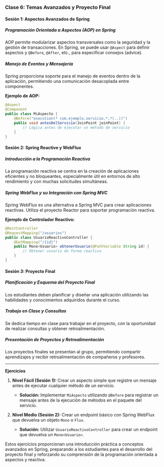 ### Clase 6: Temas Avanzados y Proyecto Final

#### Sesión 1: Aspectos Avanzados de Spring

##### Programación Orientada a Aspectos (AOP) en Spring
AOP permite modularizar aspectos transversales como la seguridad y la gestión de transacciones. En Spring, se puede usar `@Aspect` para definir aspectos y `@Before`, `@After`, etc., para especificar consejos (advice).

##### Manejo de Eventos y Mensajería
Spring proporciona soporte para el manejo de eventos dentro de la aplicación, permitiendo una comunicación desacoplada entre componentes.

**Ejemplo de AOP:**

```java
@Aspect
@Component
public class MiAspecto {
    @Before("execution(* com.ejemplo.servicio.*.*(..))")
    public void antesDelServicio(JoinPoint joinPoint) {
        // Lógica antes de ejecutar un método de servicio
    }
}
```

#### Sesión 2: Spring Reactive y WebFlux

##### Introducción a la Programación Reactiva
La programación reactiva se centra en la creación de aplicaciones eficientes y no bloqueantes, especialmente útil en entornos de alto rendimiento y con muchas solicitudes simultáneas.

##### Spring WebFlux y su Integración con Spring MVC
Spring WebFlux es una alternativa a Spring MVC para crear aplicaciones reactivas. Utiliza el proyecto Reactor para soportar programación reactiva.

**Ejemplo de Controlador Reactivo:**

```java
@RestController
@RequestMapping("/usuarios")
public class UsuarioReactivoController {
    @GetMapping("/{id}")
    public Mono<Usuario> obtenerUsuario(@PathVariable String id) {
        // Obtener usuario de forma reactiva
    }
}
```

#### Sesión 3: Proyecto Final

##### Planificación y Esquema del Proyecto Final
Los estudiantes deben planificar y diseñar una aplicación utilizando las habilidades y conocimientos adquiridos durante el curso.

##### Trabajo en Clase y Consultas
Se dedica tiempo en clase para trabajar en el proyecto, con la oportunidad de realizar consultas y obtener retroalimentación.

##### Presentación de Proyectos y Retroalimentación
Los proyectos finales se presentan al grupo, permitiendo compartir aprendizajes y recibir retroalimentación de compañeros y profesores.

---

**Ejercicios**

1. **Nivel Fácil (Sesión 1):** Crear un aspecto simple que registre un mensaje antes de ejecutar cualquier método de un servicio.
   - **Solución:** Implementar `MiAspecto` utilizando `@Before` para registrar un mensaje antes de la ejecución de métodos en el paquete del servicio.

2. **Nivel Medio (Sesión 2):** Crear un endpoint básico con Spring WebFlux que devuelva un objeto `Mono` o `Flux`.
   - **Solución:** Utilizar `UsuarioReactivoController` para crear un endpoint que devuelva un `Mono<Usuario>`.

Estos ejercicios proporcionan una introducción práctica a conceptos avanzados en Spring, preparando a los estudiantes para el desarrollo del proyecto final y reforzando su comprensión de la programación orientada a aspectos y reactiva.